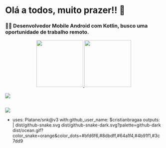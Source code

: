 # Olá a todos, muito prazer!! 🍃
### 👨‍💻 Desenvolvedor Mobile Android com Kotlin, busco uma oportunidade de trabalho remoto.

<div align="center">
  <a href="https://github.com/cristianbragaa">
    <img height="150em" src="https://github-readme-stats.vercel.app/api?username=cristianbragaa&show_icons=true&theme=holi&include_all_commits=true&count_private=true"/>
  <img height="150em" src="https://github-readme-stats.vercel.app/api/top-langs/?username=cristianbragaa&layout=compact&langs_count=7&theme=holi"/>
</div>
<div style="display: inline_block"><br>
  <img src="https://skillicons.dev/icons?i=androidstudio,kotlin" />
</div>

##

<div> 
  <a href="https://www.linkedin.com/in/cristianbragadev/" target="_blank"><img src="https://img.shields.io/badge/-LinkedIn-%230077B5?style=for-the-badge&logo=linkedin&logoColor=white" target="_blank"></a> 
</div>

- uses: Platane/snk@v3
  with:github_user_name: $cristianbragaa
outputs: |
      dist/github-snake.svg
      dist/github-snake-dark.svg?palette=github-dark
      dist/ocean.gif?color_snake=orange&color_dots=#bfd6f6,#8dbdff,#64a1f4,#4b91f1,#3c7dd9

